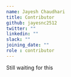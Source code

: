 ```yaml
---
name: Jayesh Chaudhari
title: Contributor
github: jayesnc2512
twitter: ""
linkedin: ""
slack: ""
joining_date: ""
role : contributor
---
```


Still waiting for this
